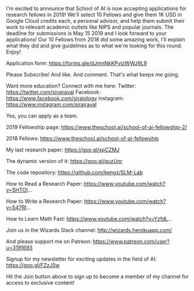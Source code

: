 I'm excited to announce that School of AI is now accepting applications for research fellows in 2019! We'll select 10 Fellows and give them 1K USD in Google Cloud credits each, a personal advisor, and help them submit their work to relevant academic outlets like NIPS and popular journals. The deadline for submissions is May 15 2019 and I look forward to your applications! Our 10 Fellows from 2018 did some amazing work, I'll explain what they did and give guidelines as to what we're looking for this round. Enjoy!

Application form:
https://forms.gle/dJmnNkKPvjzWWJ9L9

Please Subscribe! And like. And comment. That's what keeps me going. 

Want more education? Connect with me here:
Twitter: https://twitter.com/sirajraval
Facebook: https://www.facebook.com/sirajology
instagram: https://www.instagram.com/sirajraval

Yes, you can apply as a team.

2019 Fellowship page:
https://www.theschool.ai/school-of-ai-fellowship-2/

2018 Fellows:
https://www.theschool.ai/school-of-ai-fellowship

My last research paper:
https://goo.gl/xpCZMJ

The dynamic version of it:
https://goo.gl/quzUnr

The code repository:
https://github.com/kengz/SLM-Lab

How to Read a Research Paper:
https://www.youtube.com/watch?v=SHTOI...

How to Write a Research Paper:
https://www.youtube.com/watch?v=S47RI...

How to Learn Math Fast:
https://www.youtube.com/watch?v=YzfdL...

Join us in the Wizards Slack channel:
http://wizards.herokuapp.com/

And please support me on Patreon:
https://www.patreon.com/user?u=3191693

Signup for my newsletter for exciting updates in the field of AI:
https://goo.gl/FZzJ5w

Hit the Join button above to sign up to become a member of my channel for access to exclusive content!